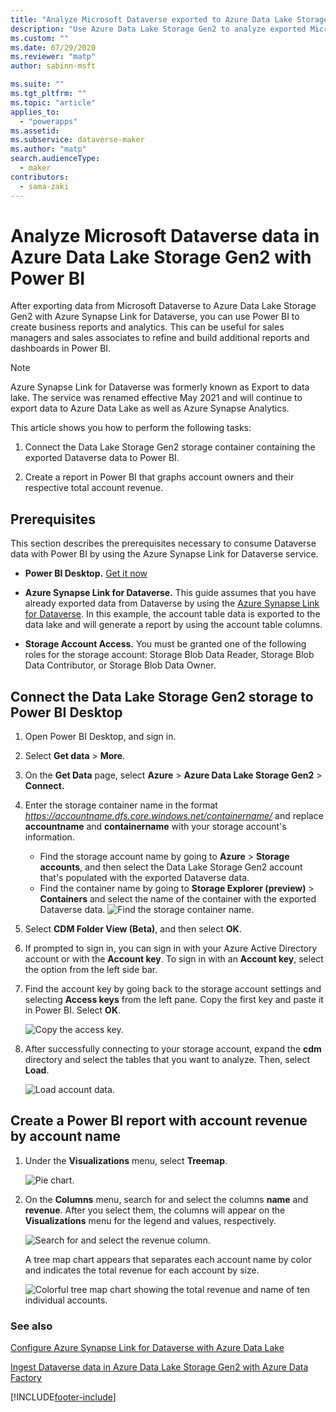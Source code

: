 ```yaml
---
title: "Analyze Microsoft Dataverse exported to Azure Data Lake Storage Gen2 data with Power BI | MicrosoftDocs"
description: "Use Azure Data Lake Storage Gen2 to analyze exported Microsoft Dataverse data"
ms.custom: ""
ms.date: 07/29/2020
ms.reviewer: "matp"
author: sabinn-msft

ms.suite: ""
ms.tgt_pltfrm: ""
ms.topic: "article"
applies_to: 
  - "powerapps"
ms.assetid: 
ms.subservice: dataverse-maker
ms.author: "matp"
search.audienceType: 
  - maker
contributors:
  - sama-zaki
---
```


# Analyze Microsoft Dataverse data in Azure Data Lake Storage Gen2 with Power BI



After exporting data from Microsoft Dataverse to Azure Data Lake Storage Gen2
with Azure Synapse Link for Dataverse, you can use Power BI to create business
reports and analytics. This can be useful for sales managers and sales associates to refine and build additional reports and dashboards in Power BI.

> [!NOTE]
> Azure Synapse Link for Dataverse was formerly known as Export to data lake. The service was renamed effective May 2021 and will continue to export data to Azure Data Lake as well as Azure Synapse Analytics.

This article shows you how to perform the following tasks:

1. Connect the Data Lake Storage Gen2 storage container containing the exported Dataverse data to Power BI.

2. Create a report in Power BI that graphs account owners and their respective total account revenue.

## Prerequisites

This section describes the prerequisites necessary to consume Dataverse data with Power BI by using the Azure Synapse Link for Dataverse service.

- **Power BI Desktop.** [Get it now](https://powerbi.microsoft.com/downloads/)

- **Azure Synapse Link for Dataverse.** This guide assumes that you have already exported data from Dataverse by using the [Azure Synapse Link for Dataverse](export-to-data-lake.md). In this example, the account table data is exported to the data lake and will generate a report by using the account table columns.

- **Storage Account Access.** You must be granted one of the following roles for the storage account: Storage Blob Data Reader, Storage Blob Data Contributor, or Storage Blob Data Owner.

## Connect the Data Lake Storage Gen2 storage to Power BI Desktop

1. Open Power BI Desktop, and sign in.

1. Select **Get data** > **More**.

1. On the **Get Data** page, select **Azure** > **Azure Data Lake Storage Gen2** > **Connect.**

1. Enter the storage container name in the format<br>*https://accountname.dfs.core.windows.net/containername/* and replace **accountname** and **containername** with your storage account's information.
   -  Find the storage account name by going to **Azure** > **Storage accounts**, and then select the Data Lake Storage Gen2 account that's populated with the exported Dataverse data.
   - Find the container name by going to **Storage Explorer (preview)** > **Containers** and select the name of the container with the exported Dataverse data.
    ![Find the storage container name.](media/find-container-name.png "Find the storage container name")

1. Select **CDM Folder View (Beta)**, and then select **OK**.

1. If prompted to sign in, you can sign in with your Azure Active Directory account or with the **Account key**. To sign in with an **Account key**, select the option from the left side bar.

1. Find the account key by going back to the storage account settings and selecting **Access keys** from the left pane. Copy the first key and paste it in Power BI. Select **OK**.

    ![Copy the access key.](media/copy-access-key.png "Copy the access key")

1. After successfully connecting to your storage account, expand the **cdm** directory and select the tables that you want to analyze. Then, select **Load**.

    ![Load account data.](media/load-account-data.png "Load account data")

## Create a Power BI report with account revenue by account name

1. Under the **Visualizations** menu, select **Treemap**.

    ![Pie chart.](media/pie-chart.png "Pie chart")

2. On the **Columns** menu, search for and select the columns **name** and **revenue**. After you select them, the columns will appear on the **Visualizations** menu for the legend and values, respectively.

    ![Search for and select the revenue column.](media/select-fields.png "Search for and select the revenue column")

   A tree map chart appears that separates each account name by color and indicates the total revenue for each account by size.

    ![Colorful tree map chart showing the total revenue and name of ten individual accounts.](media/account-data-pie-chart.png "Colorful tree map chart showing the total revenue and name of ten individual accounts")

### See also

[Configure Azure Synapse Link for Dataverse with Azure Data Lake](./azure-synapse-link-data-lake.md)

[Ingest Dataverse data in Azure Data Lake Storage Gen2 with Azure Data Factory](export-to-data-lake-data-adf.md)

[!INCLUDE[footer-include](../../includes/footer-banner.md)]
